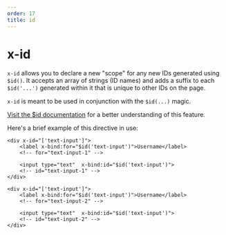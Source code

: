 ```yaml
---
order: 17
title: id
---
```


# x-id
`x-id` allows you to declare a new "scope" for any new IDs generated using `$id()`. It accepts an array of strings (ID names) and adds a suffix to each `$id('...')` generated within it that is unique to other IDs on the page.

`x-id` is meant to be used in conjunction with the `$id(...)` magic.

[Visit the $id documentation](/magics/id) for a better understanding of this feature.

Here's a brief example of this directive in use:

```alpine
<div x-id="['text-input']">
    <label x-bind:for="$id('text-input')">Username</label>
    <!-- for="text-input-1" -->

    <input type="text"  x-bind:id="$id('text-input')">
    <!-- id="text-input-1" -->
</div>

<div x-id="['text-input']">
    <label x-bind:for="$id('text-input')">Username</label>
    <!-- for="text-input-2" -->

    <input type="text"  x-bind:id="$id('text-input')">
    <!-- id="text-input-2" -->
</div>
```


